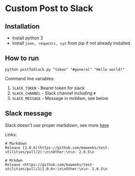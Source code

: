 # Custom Post to Slack

## Installation

- Install python 3
- Install `json, requests, sys` from pip if not already installed

## How to run

`python postToSlack.py "token" "#general" "Hello world!"`

Command line variables:

1. `SLACK_TOKEN` - Bearer token for slack
2. `SLACK_CHANNEL` - Slack channel including `#`
3. `SLACK_MESSAGE` - Message in mrkdwn, see below

## Slack message

Slack doesn't use proper markdown, see more [here](https://api.slack.com/reference/surfaces/formatting)

Links:

```text
# Markdown
Release [2.0.6](https://github.com/maweeks/test-utilities/pull/2):\n\nOther:\n\n- 2.0.5\n

# Mrkdwn
Release <https://github.com/maweeks/test-utilities/pull/2|2.0.6>:\n\nOther:\n\n- 2.0.5\n
```
